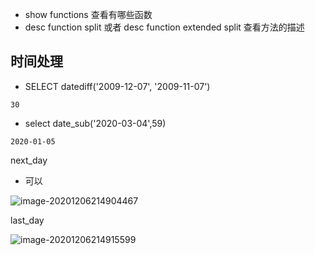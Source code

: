 - show functions 查看有哪些函数
- desc function split 或者 desc function extended split 查看方法的描述


## 时间处理
- SELECT datediff('2009-12-07', '2009-11-07')
```
30
```
- select date_sub('2020-03-04',59)  
```
2020-01-05
```


next_day
- 可以

![image-20201206214904467](https://kingcall.oss-cn-hangzhou.aliyuncs.com/blog/img/2020/12/06/21:49:05-image-20201206214904467.png)


last_day


![image-20201206214915599](https://kingcall.oss-cn-hangzhou.aliyuncs.com/blog/img/2020/12/06/21:49:16-image-20201206214915599.png)

